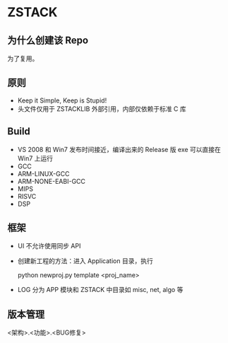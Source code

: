 # ZSTACK

## 为什么创建该 Repo

为了复用。

## 原则

* Keep it Simple, Keep is Stupid!
* 头文件仅用于 ZSTACKLIB 外部引用，内部仅依赖于标准 C 库

## Build

* VS 2008 和 Win7 发布时间接近，编译出来的 Release 版 exe 可以直接在 Win7 上运行
* GCC
* ARM-LINUX-GCC
* ARM-NONE-EABI-GCC
* MIPS
* RISVC
* DSP

## 框架

* UI 不允许使用同步 API
* 创建新工程的方法：进入 Application 目录，执行

  python newproj.py template <proj_name>

* LOG 分为 APP 模块和 ZSTACK 中目录如 misc, net, algo 等

## 版本管理

  <架构>.<功能>.<BUG修复>
